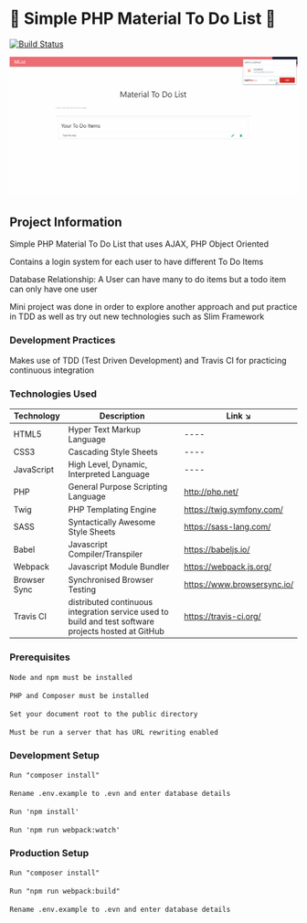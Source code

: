 # 📝 Simple PHP Material To Do List 📝

[![Build Status](https://travis-ci.org/luvuong-le/material-php-todolist.svg?branch=master)](https://travis-ci.org/luvuong-le/material-php-todolist)

![Material To Do List Demo](/src/images/mtodo.gif)

## Project Information

Simple PHP Material To Do List that uses AJAX, PHP Object Oriented

Contains a login system for each user to have different To Do Items

Database Relationship: A User can have many to do items but a todo item can only have one user

Mini project was done in order to explore another approach and put practice in TDD as well as try out new technologies such as Slim Framework

### Development Practices

Makes use of TDD (Test Driven Development) and Travis CI for practicing continuous integration

### Technologies Used

| Technology   | Description                                                                                          | Link ↘️                     |
| ------------ | ---------------------------------------------------------------------------------------------------- | --------------------------- |
| HTML5        | Hyper Text Markup Language                                                                           | ----                        |
| CSS3         | Cascading Style Sheets                                                                               | ----                        |
| JavaScript   | High Level, Dynamic, Interpreted Language                                                            | ----                        |
| PHP          | General Purpose Scripting Language                                                                   | http://php.net/             |
| Twig         | PHP Templating Engine                                                                                | https://twig.symfony.com/   |
| SASS         | Syntactically Awesome Style Sheets                                                                   | https://sass-lang.com/      |
| Babel        | Javascript Compiler/Transpiler                                                                       | https://babeljs.io/         |
| Webpack      | Javascript Module Bundler                                                                            | https://webpack.js.org/     |
| Browser Sync | Synchronised Browser Testing                                                                         | https://www.browsersync.io/ |
| Travis CI    | distributed continuous integration service used to build and test software projects hosted at GitHub | https://travis-ci.org/      |

### Prerequisites

```
Node and npm must be installed

PHP and Composer must be installed

Set your document root to the public directory

Must be run a server that has URL rewriting enabled
```

### Development Setup

```
Run "composer install"

Rename .env.example to .evn and enter database details

Run 'npm install'

Run 'npm run webpack:watch'
```

### Production Setup

```
Run "composer install"

Run "npm run webpack:build"

Rename .env.example to .evn and enter database details
```
